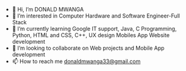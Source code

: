 - 👋 Hi, I’m DONALD MWANGA
- 👀 I’m interested in Computer Hardware and Software Engineer-Full Stack
- 🌱 I’m currently learning Google IT support, Java, C Programming, Python, HTML and CSS, C++, UX design Mobiles App Website development
- 💞️ I’m looking to collaborate on Web projects and Mobile App development
- 📫 How to reach me donaldmwanga33@gmail.com
